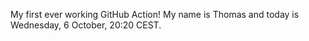 My first ever working GitHub Action!
My name is Thomas and today is Wednesday, 6 October, 20:20 CEST. 
